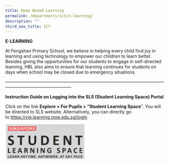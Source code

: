 ```yaml
---
title: Home Based Learning
permalink: /departments/ict/e-learning/
description: ""
third_nav_title: ICT
---
```

<p><strong>E-LEARNING</strong></p>
<p>At Fengshan Primary School, we believe in helping every child find joy in learning and using technology to empower our children to learn better. Besides giving the opportunities for our students to engage in self-directed learning, HBL also aims to ensure that learning continues for students on days when school may be closed due to emergency situations.</p>
<p>&mdash;&mdash;&mdash;&mdash;&mdash;&mdash;&mdash;&mdash;&mdash;&mdash;&mdash;&mdash;&mdash;&mdash;&mdash;&mdash;&mdash;&mdash;&mdash;&mdash;&mdash;&mdash;&mdash;&mdash;&mdash;&mdash;&mdash;&mdash;&mdash;&mdash;&mdash;&mdash;&mdash;&mdash;&mdash;&mdash;&mdash;&mdash;&mdash;&mdash;&mdash;&mdash;&mdash;&mdash;&mdash;&mdash;&mdash;&mdash;&mdash;&mdash;&mdash;</p>
<p><strong>Instruction Guide on Logging into the SLS (Student Learning Space) Portal</strong></p>
<p>Click on the link&nbsp;<strong>Explore &gt; For Pupils &gt; &ldquo;Student Learning Space</strong>&rdquo;. You will be directed to SLS website. Alternatively, you can directly go to&nbsp;<a href="https://vle.learning.moe.edu.sg/login">https://vle.learning.moe.edu.sg/login</a></p>
<img style="width: 50%;" src="/images/sls.png" />
